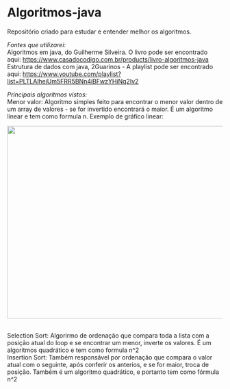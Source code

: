 # Algoritmos-java
Repositório criado para estudar e entender melhor os algoritmos.

*Fontes que utilizarei:* 
</br>Algoritmos em java, do Guilherme Silveira. O livro pode ser encontrado aqui: https://www.casadocodigo.com.br/products/livro-algoritmos-java
</br>Estrutura de dados com java, 2Guarinos - A playlist pode ser encontrado aqui: https://www.youtube.com/playlist?list=PLTLAlheiUm5FRR5BNn4iBFwzYHiNq2Iv2

*Principais algoritmos vistos:*
</br> Menor valor: Algoritmo simples feito para encontrar o menor valor dentro de um array de valores - se for invertido encontrará o maior. É um algoritmo linear e tem como formula n. Exemplo de gráfico linear:
<p align="center">
  <img width="650" height="450" src="https://user-images.githubusercontent.com/80695387/219978765-071a9645-0678-4238-8b00-f688bf663561.jpeg">
</p>
</br> Selection Sort: Algorirmo de ordenação que compara toda a lista com a posição atual do loop e se encontrar um menor, inverte os valores. É um algoritmos quadrático e tem como formula n^2
</br> Insertion Sort: Também responsável por ordenação que compara o valor atual com o seguinte, após conferir os anterios, e se for maior, troca de posição. Também é um algoritmo quadrático, e portanto tem como fórmula n^2
